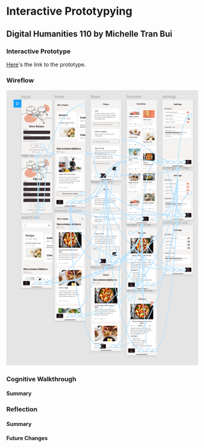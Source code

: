 # Interactive Prototypying

## Digital Humanities 110 by Michelle Tran Bui 

### Interactive Prototype
[Here](https://www.figma.com/proto/eJeO4e35IBf7p9BptgnNIp/activity-6?node-id=22%3A206&scaling=min-zoom&page-id=22%3A206)'s the link to the prototype. 
### Wireflow

![Wireflow](wireflow.png)
### Cognitive Walkthrough

#### Summary

### Reflection
#### Summary
#### Future Changes
